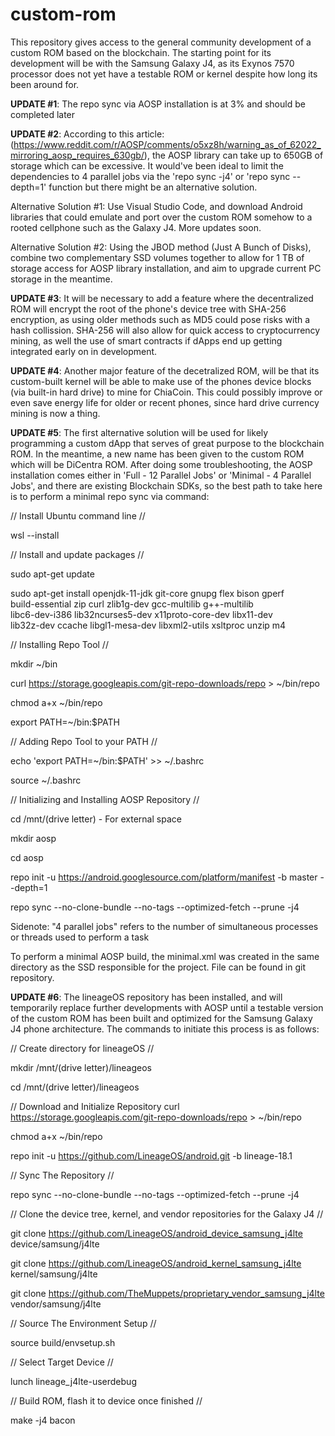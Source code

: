 # custom-rom
This repository gives access to the general community development of a custom ROM based on the blockchain. The starting point for its development will be with the Samsung Galaxy J4, as its Exynos 7570 processor does not yet have a testable ROM or kernel despite how long its been around for.

**UPDATE #1**: The repo sync via AOSP installation is at 3% and should be completed later

**UPDATE #2**: According to this article: (https://www.reddit.com/r/AOSP/comments/o5xz8h/warning_as_of_62022_mirroring_aosp_requires_630gb/), the AOSP library can take up to 650GB of storage which can be excessive. It would've been ideal to limit the dependencies to 4 parallel jobs via the 'repo sync -j4' or 'repo sync --depth=1' function but there might be an alternative solution. 

Alternative Solution #1: Use Visual Studio Code, and download Android libraries that could emulate and port over the custom ROM somehow to a rooted cellphone such as the Galaxy J4. More updates soon.

Alternative Solution #2: Using the JBOD method (Just A Bunch of Disks), combine two complementary SSD volumes together to allow for 1 TB of storage access for AOSP library installation, and aim to upgrade current PC storage in the meantime.

**UPDATE #3**: It will be necessary to add a feature where the decentralized ROM will encrypt the root of the phone's device tree with SHA-256 encryption, as using older methods such as MD5 could pose risks with a hash collission. SHA-256 will also allow for quick access to cryptocurrency mining, as well the use of smart contracts if dApps end up getting integrated early on in development.

**UPDATE #4**: Another major feature of the decetralized ROM, will be that its custom-built kernel will be able to make use of the phones device blocks (via built-in hard drive) to mine for ChiaCoin. This could possibly improve or even save energy life for older or recent phones, since hard drive currency mining is now a thing.

**UPDATE #5**: The first alternative solution will be used for likely programming a custom dApp that serves of great purpose to the blockchain ROM. In the meantime, a new name has been given to the custom ROM which will be DiCentra ROM. After doing some troubleshooting, the AOSP installation comes either in 'Full - 12 Parallel Jobs' or 'Minimal - 4 Parallel Jobs', and there are existing Blockchain SDKs, so the best path to take here is to perform a minimal repo sync via command:

// Install Ubuntu command line //

wsl --install

// Install and update packages //

sudo apt-get update

sudo apt-get install openjdk-11-jdk git-core gnupg flex bison gperf \
    build-essential zip curl zlib1g-dev gcc-multilib g++-multilib \
    libc6-dev-i386 lib32ncurses5-dev x11proto-core-dev libx11-dev \
    lib32z-dev ccache libgl1-mesa-dev libxml2-utils xsltproc unzip m4


// Installing Repo Tool //

mkdir ~/bin

curl https://storage.googleapis.com/git-repo-downloads/repo > ~/bin/repo

chmod a+x ~/bin/repo

export PATH=~/bin:$PATH


// Adding Repo Tool to your PATH //

echo 'export PATH=~/bin:$PATH' >> ~/.bashrc

source ~/.bashrc


// Initializing and Installing AOSP Repository //

cd /mnt/(drive letter) - For external space

mkdir aosp

cd aosp

repo init -u https://android.googlesource.com/platform/manifest -b master --depth=1

repo sync --no-clone-bundle --no-tags --optimized-fetch --prune -j4

Sidenote: "4 parallel jobs" refers to the number of simultaneous processes or threads used to perform a task

To perform a minimal AOSP build, the minimal.xml was created in the same directory as the SSD responsible for the project. File can be found in git repository.

**UPDATE #6**: The lineageOS repository has been installed, and will temporarily replace further developments with AOSP until a testable version of the custom ROM has been built and optimized for the Samsung Galaxy J4 phone architecture. The commands to initiate this process is as follows:

// Create directory for lineageOS //

mkdir /mnt/(drive letter)/lineageos

cd /mnt/(drive letter)/lineageos

// Download and Initialize Repository
curl https://storage.googleapis.com/git-repo-downloads/repo > ~/bin/repo

chmod a+x ~/bin/repo

repo init -u https://github.com/LineageOS/android.git -b lineage-18.1

// Sync The Repository //

repo sync --no-clone-bundle --no-tags --optimized-fetch --prune -j4

// Clone the device tree, kernel, and vendor repositories for the Galaxy J4 //

git clone https://github.com/LineageOS/android_device_samsung_j4lte device/samsung/j4lte

git clone https://github.com/LineageOS/android_kernel_samsung_j4lte kernel/samsung/j4lte

git clone https://github.com/TheMuppets/proprietary_vendor_samsung_j4lte vendor/samsung/j4lte


// Source The Environment Setup //

source build/envsetup.sh

// Select Target Device //

lunch lineage_j4lte-userdebug

// Build ROM, flash it to device once finished //

make -j4 bacon
